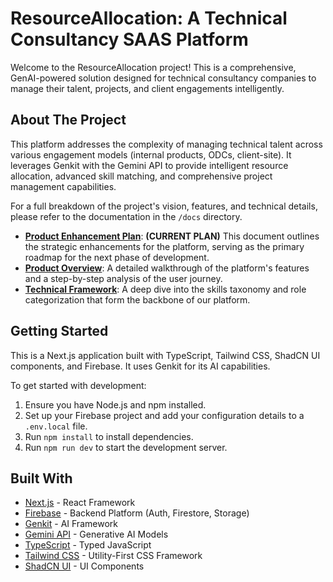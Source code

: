 # ResourceAllocation: A Technical Consultancy SAAS Platform

Welcome to the ResourceAllocation project! This is a comprehensive, GenAI-powered solution designed for technical consultancy companies to manage their talent, projects, and client engagements intelligently.

## About The Project

This platform addresses the complexity of managing technical talent across various engagement models (internal products, ODCs, client-site). It leverages Genkit with the Gemini API to provide intelligent resource allocation, advanced skill matching, and comprehensive project management capabilities.

For a full breakdown of the project's vision, features, and technical details, please refer to the documentation in the `/docs` directory.

- **[Product Enhancement Plan](./src/docs/PRODUCT_ENHANCEMENT_PLAN.md)**: **(CURRENT PLAN)** This document outlines the strategic enhancements for the platform, serving as the primary roadmap for the next phase of development.
- **[Product Overview](./src/docs/PRODUCT_OVERVIEW.md)**: A detailed walkthrough of the platform's features and a step-by-step analysis of the user journey.
- **[Technical Framework](./docs/TECHNICAL_FRAMEWORK.md)**: A deep dive into the skills taxonomy and role categorization that form the backbone of our platform.

## Getting Started

This is a Next.js application built with TypeScript, Tailwind CSS, ShadCN UI components, and Firebase. It uses Genkit for its AI capabilities.

To get started with development:

1.  Ensure you have Node.js and npm installed.
2.  Set up your Firebase project and add your configuration details to a `.env.local` file.
3.  Run `npm install` to install dependencies.
4.  Run `npm run dev` to start the development server.

## Built With

- [Next.js](https://nextjs.org/) - React Framework
- [Firebase](https://firebase.google.com/) - Backend Platform (Auth, Firestore, Storage)
- [Genkit](https://firebase.google.com/docs/genkit) - AI Framework
- [Gemini API](https://ai.google.dev/) - Generative AI Models
- [TypeScript](https://www.typescriptlang.org/) - Typed JavaScript
- [Tailwind CSS](https://tailwindcss.com/) - Utility-First CSS Framework
- [ShadCN UI](https://ui.shadcn.com/) - UI Components
